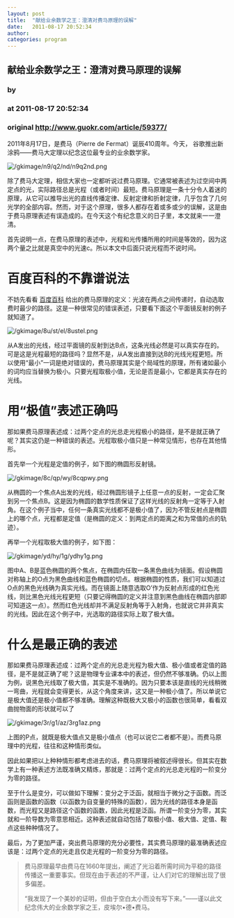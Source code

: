 ```yaml
---
layout: post
title:  "献给业余数学之王：澄清对费马原理的误解"
date:   2011-08-17 20:52:34
author: 
categories: program
---
```


## 献给业余数学之王：澄清对费马原理的误解
### by 
### at 2011-08-17 20:52:34
### original <http://www.guokr.com/article/59377/>

<div>
<p>2011年8月17日，是费马（Pierre de Fermat）诞辰410周年。今天， 谷歌推出新涂鸦——费马大定理以纪念这位最专业的业余数学家。</p>
<img alt="/gkimage/n9/q2/nd/n9q2nd.png" src="http://www.guokr.com/gkimage/n9/q2/nd/n9q2nd.png">
<p>除了费马大定理，相信大家也一定都听说过费马原理。它通常被表述为过空间中两定点的光，实际路径总是光程（或者时间）最短。费马原理是一条十分令人着迷的原理，从它可以推导出光的直线传播定律、反射定律和折射定律，几乎包含了几何光学的全部内容。然而，对于这个原理，很多人都存在着或多或少的误解，这是由于费马原理表述有误造成的。在今天这个有纪念意义的日子里，本文就来一一澄清。</p>
<p>首先说明一点，在费马原理的表述中，光程和光传播所用的时间是等效的，因为这两个量之比就是真空中的光速c。所以本文中后面只说光程而不说时间。</p>
<div>
<h1>百度百科的不靠谱说法</h1>
<p>不妨先看看 <a href="http://baike.baidu.com/view/66385.htm">百度百科</a> 给出的费马原理的定义：光波在两点之间传递时，自动选取费时最少的路径。这是一种很常见的错误表述，只要看下面这个平面镜反射的例子就知道了。</p>
<img alt="/gkimage/8u/st/el/8ustel.png" src="http://www.guokr.com/gkimage/8u/st/el/8ustel.png">
<p>从A发出的光线，经过平面镜的反射到达B点，这条光线必然是可以真实存在的。可是这是光程最短的路径吗？显然不是，从A发出直接到达B的光线光程更短。所以使用“最小”一词是绝对错误的，费马原理其实是个局域性的原理，所有诸如最小的词均应当替换为极小。只要光程取极小值，无论是否是最小，它都是真实存在的光线。</p>
</div>
<div>
<h1>用“极值”表述正确吗</h1>
<p>那如果费马原理表述成：过两个定点的光总走光程极小的路径，是不是就正确了呢？其实这仍是一种错误的表述。光程取极小值只是一种常见情形，也存在其他情形。</p>
<p>首先举一个光程是定值的例子，如下图的椭圆形反射镜。</p>
<img alt="/gkimage/8c/qp/wy/8cqpwy.png" src="http://www.guokr.com/gkimage/8c/qp/wy/8cqpwy.png">
<p>从椭圆的一个焦点A出发的光线，经过椭圆形镜子上任意一点的反射，一定会汇聚到另一个焦点B。这是因为椭圆的数学性质保证了这样光线的反射角一定等于入射角。在这个例子当中，任何一条真实光线都不是极小值了，因为不管反射点是椭圆上的哪个点，光程都是定值（是椭圆的定义：到两定点的距离之和为常值的点的轨迹）。</p>
<p>再举一个光程取极大值的例子，如下图：</p>
<img alt="/gkimage/yd/hy/1g/ydhy1g.png" src="http://www.guokr.com/gkimage/yd/hy/1g/ydhy1g.png">
<p>图中A、B是蓝色椭圆的两个焦点，在椭圆内任取一条黑色曲线为镜面。假设椭圆对称轴上的O点为黑色曲线和蓝色椭圆的切点。根据椭圆的性质，我们可以知道过O点的黑色光线确为真实光线。而在镜面上随意选取O’作为反射点形成的红色光线，则比黑色光线光程更短（只要记得椭圆的定义并注意到黑色曲线在椭圆内部即可知道这一点）。然而红色光线却并不满足反射角等于入射角，也就说它并非真实的光线。因此在这个例子中，光选取的路径实际上取了极大值。</p>
</div>
<div>
<h1>什么是最正确的表述</h1>
<p>那如果费马原理表述成：过两个定点的光总走光程为极大值、极小值或者定值的路径，是不是就正确了呢？这是物理专业课本中的表述，但仍然不够准确。仍以上图为例，说黑色光线取了极大值，其实是不准确的。因为只要本该是直线的光线稍微一弯曲，光程就会变得更长，从这个角度来讲，这又是一种极小值了。所以单说它是极大值还是极小值都不够准确。理解这种既极大又极小的函数也很简单，看看双曲抛物面的形状就可以了</p>
<img alt="/gkimage/3r/g1/az/3rg1az.png" src="http://www.guokr.com/gkimage/3r/g1/az/3rg1az.png">
<p>上图的P点，就既是极大值点又是极小值点（也可以说它二者都不是）。而费马原理中的光程，往往和这种情形类似。</p>
<p>因此如果把以上种种情形都考虑进去的话，费马原理将被叙述得很长。但其实在数学上有一种表述方法既准确又精炼，那就是：过两个定点的光总走光程的一阶变分为零的路径。</p>
<p>至于什么是变分，可以做如下理解：变分之于泛函，就相当于微分之于函数。而泛函则是函数的函数（以函数为自变量的特殊的函数），因为光线的路径本身是函数，而光程又是路径这个函数的函数，因此光程是泛函。所谓一阶变分为零，其实就和一阶导数为零意思相近。这种表述就自动包括了取极小值、极大值、定值、鞍点这些种种情况了。</p>
<p>最后，为了更加严谨，突出费马原理的充分必要性，其实费马原理的最准确表述应该是：过两个定点的光走且仅走光程的一阶变分为零的路径。</p>
<blockquote>
<p>费马原理最早由费马在1660年提出，阐述了光沿着所需时间为平稳的路径传播这一重要事实。但现在由于表述的不严谨，让人们对它的理解出现了很多偏差。</p>
<p>“我发现了一个美妙的证明，但由于空白太小而没有写下来。”——谨以此文纪念伟大的业余数学家之王，皮埃尔•德•费马。</p>
</blockquote>
</div>
</div>